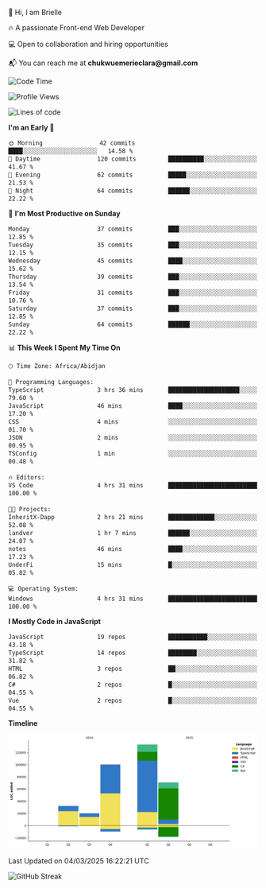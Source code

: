 <div align="left">
  <p>👋 Hi, I am Brielle</p>
  <p>🔥 A passionate Front-end Web Developer</p>
  <p>💻 Open to collaboration and hiring opportunities</p>
  <p>📬 You can reach me at <strong>chukwuemerieclara@gmail.com</strong></p>
</div>


 
 <!--START_SECTION:waka-->
![Code Time](http://img.shields.io/badge/Code%20Time-504%20hrs%206%20mins-blue)

![Profile Views](http://img.shields.io/badge/Profile%20Views-18-blue)

![Lines of code](https://img.shields.io/badge/From%20Hello%20World%20I%27ve%20Written-226.8%20thousand%20lines%20of%20code-blue)

**I'm an Early 🐤** 

```text
🌞 Morning                42 commits          ████░░░░░░░░░░░░░░░░░░░░░   14.58 % 
🌆 Daytime                120 commits         ██████████░░░░░░░░░░░░░░░   41.67 % 
🌃 Evening                62 commits          █████░░░░░░░░░░░░░░░░░░░░   21.53 % 
🌙 Night                  64 commits          ██████░░░░░░░░░░░░░░░░░░░   22.22 % 
```
📅 **I'm Most Productive on Sunday** 

```text
Monday                   37 commits          ███░░░░░░░░░░░░░░░░░░░░░░   12.85 % 
Tuesday                  35 commits          ███░░░░░░░░░░░░░░░░░░░░░░   12.15 % 
Wednesday                45 commits          ████░░░░░░░░░░░░░░░░░░░░░   15.62 % 
Thursday                 39 commits          ███░░░░░░░░░░░░░░░░░░░░░░   13.54 % 
Friday                   31 commits          ███░░░░░░░░░░░░░░░░░░░░░░   10.76 % 
Saturday                 37 commits          ███░░░░░░░░░░░░░░░░░░░░░░   12.85 % 
Sunday                   64 commits          ██████░░░░░░░░░░░░░░░░░░░   22.22 % 
```


📊 **This Week I Spent My Time On** 

```text
🕑︎ Time Zone: Africa/Abidjan

💬 Programming Languages: 
TypeScript               3 hrs 36 mins       ████████████████████░░░░░   79.60 % 
JavaScript               46 mins             ████░░░░░░░░░░░░░░░░░░░░░   17.20 % 
CSS                      4 mins              ░░░░░░░░░░░░░░░░░░░░░░░░░   01.70 % 
JSON                     2 mins              ░░░░░░░░░░░░░░░░░░░░░░░░░   00.95 % 
TSConfig                 1 min               ░░░░░░░░░░░░░░░░░░░░░░░░░   00.48 % 

🔥 Editors: 
VS Code                  4 hrs 31 mins       █████████████████████████   100.00 % 

🐱‍💻 Projects: 
InheritX-Dapp            2 hrs 21 mins       █████████████░░░░░░░░░░░░   52.08 % 
landver                  1 hr 7 mins         ██████░░░░░░░░░░░░░░░░░░░   24.87 % 
notes                    46 mins             ████░░░░░░░░░░░░░░░░░░░░░   17.23 % 
UnderFi                  15 mins             █░░░░░░░░░░░░░░░░░░░░░░░░   05.82 % 

💻 Operating System: 
Windows                  4 hrs 31 mins       █████████████████████████   100.00 % 
```

**I Mostly Code in JavaScript** 

```text
JavaScript               19 repos            ███████████░░░░░░░░░░░░░░   43.18 % 
TypeScript               14 repos            ████████░░░░░░░░░░░░░░░░░   31.82 % 
HTML                     3 repos             ██░░░░░░░░░░░░░░░░░░░░░░░   06.82 % 
C#                       2 repos             █░░░░░░░░░░░░░░░░░░░░░░░░   04.55 % 
Vue                      2 repos             █░░░░░░░░░░░░░░░░░░░░░░░░   04.55 % 
```



**Timeline**

![Lines of Code chart](https://raw.githubusercontent.com/Brielle28/Brielle28/main/assets/bar_graph.png)


 Last Updated on 04/03/2025 16:22:21 UTC
<!--END_SECTION:waka-->

![GitHub Streak](https://github-readme-streak-stats.herokuapp.com/?user=Brielle28)



